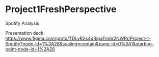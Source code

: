 # Project1FreshPerspective
Spotify Analysis 

Presentation deck: 
https://www.figma.com/proto/TDLvR2s4dRjpaFmSr2NWRr/Project-1-Spotify?node-id=1%3A28&scaling=contain&page-id=0%3A1&starting-point-node-id=1%3A28